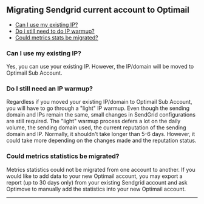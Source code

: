 ## Migrating Sendgrid current account to Optimail
<a id="migrate"></a>
   - [Can I use my existing IP?](#existing-ip)
   - [Do i still need to do IP warmup?](#ip-warmup-mig)
   - [Could metrics stats be migrated?](#metrics-stats)
   
   
### <a id="existing-ip"></a>Can I use my existing IP?
Yes, you can use your existing IP. However, the IP/domain will be moved to Optimail Sub Account.

### <a id="ip-warmup-mig"></a>Do I still need an IP warmup?
Regardless if you moved your existing IP/domain to Optimail Sub Account, you will have to go through a "light" IP warmup.
Even though the sending domain and IPs remain the same, small changes in SendGrid configurations are still required.
The "light" warmup process defers a lot on the daily volume, the sending domain used, the current reputation of the sending domain and IP. 
Normally, it shouldn't take longer than 5-6 days. However, it could take more depending on the changes made and the reputation status. 



### <a id="metrics-stats"></a>Could metrics statistics be migrated?
Metrics statistics could not be migrated from one account to another. If you would like to add data to your new Optimail account, you may export a report (up to 30 days only) from your existing Sendgrid account and ask Optimove to manually add the statistics into your new Optimail account.


<HR>
